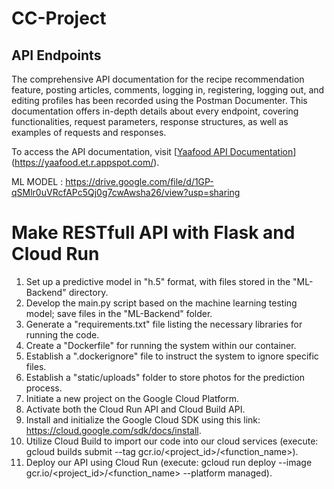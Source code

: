 # CC-Project

## API Endpoints
The comprehensive API documentation for the recipe recommendation feature, posting articles, comments, logging in, registering, logging out, and editing profiles has been recorded using the Postman Documenter. This documentation offers in-depth details about every endpoint, covering functionalities, request parameters, response structures, as well as examples of requests and responses.

To access the API documentation, visit [[Yaafood API Documentation](https://documenter.getpostman.com/view/31550908/2s9Ykq8Lu9)](https://yaafood.et.r.appspot.com/).


ML MODEL : https://drive.google.com/file/d/1GP-qSMlr0uVRcfAPc5Qj0g7cwAwsha26/view?usp=sharing

# Make RESTfull API with Flask and Cloud Run
1. Set up a predictive model in "h.5" format, with files stored in the "ML-Backend" directory.
2. Develop the main.py script based on the machine learning testing model; save files in the "ML-Backend" folder.
3. Generate a "requirements.txt" file listing the necessary libraries for running the code.
4. Create a "Dockerfile" for running the system within our container.
5. Establish a ".dockerignore" file to instruct the system to ignore specific files.
6. Establish a "static/uploads" folder to store photos for the prediction process.
6. Initiate a new project on the Google Cloud Platform.
7. Activate both the Cloud Run API and Cloud Build API.
8. Install and initialize the Google Cloud SDK using this link: https://cloud.google.com/sdk/docs/install.
9. Utilize Cloud Build to import our code into our cloud services (execute: gcloud builds submit --tag gcr.io/<project_id>/<function_name>).
10. Deploy our API using Cloud Run (execute: gcloud run deploy --image gcr.io/<project_id>/<function_name> --platform managed).
